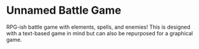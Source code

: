 # Unnamed Battle Game
RPG-ish battle game with elements, spells, and enemies!
This is designed with a text-based game in mind but can also be repurposed for a graphical game.